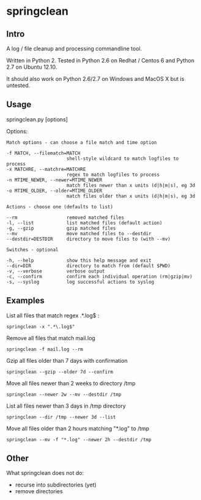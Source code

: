 springclean
===========

Intro
-----

A log / file cleanup and processing commandline tool.

Written in Python 2. Tested in Python 2.6 on Redhat / Centos 6 and Python 2.7 on Ubuntu 12.10.

It should also work on Python 2.6/2.7 on Windows and MacOS X but is untested.

Usage
-----

springclean.py [options]

Options:

	Match options - can choose a file match and time option

	-f MATCH, --filematch=MATCH
		                  shell-style wildcard to match logfiles to process
    -x MATCHRE, --matchre=MATCHRE
                          regex to match logfiles to process
    -n MTIME_NEWER, --newer=MTIME_NEWER
                          match files newer than x units (d|h|m|s), eg 3d
    -o MTIME_OLDER, --older=MTIME_OLDER
                          match files older than x units (d|h|m|s), eg 3d

	Actions - choose one (defaults to list)

	--rm                  removed matched files
	-l, --list            list matched files (default action)
    -g, --gzip            gzip matched files
    --mv                  move matched files to --destdir
    --destdir=DESTDIR     directory to move files to (with --mv)

	Switches - optional

    -h, --help            show this help message and exit
    --dir=DIR             directory to match from (default $PWD)
    -v, --verbose         verbose output
    -c, --confirm         confirm each individual operation (rm|gzip|mv)
    -s, --syslog          log successful actions to syslog

Examples
--------

List all files that match regex .*\.log$ :

	springclean -x ".*\.log$"
	
Remove all files that match mail.log

	springclean -f mail.log --rm
	
Gzip all files older than 7 days with confirmation

	springclean --gzip --older 7d --confirm
	
Move all files newer than 2 weeks to directory /tmp

	springclean --newer 2w --mv --destdir /tmp

List all files newer than 3 days in /tmp directory

	springclean --dir /tmp --newer 3d --list

Move all files older than 2 hours matching "*.log" to /tmp

	springclean --mv -f "*.log" --newer 2h --destdir /tmp

Other
-----

What springclean does not do:
+ recurse into subdirectories (yet)
+ remove directories


